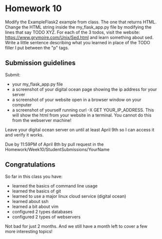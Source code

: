 # Homework 10

Modify the ExampleFlask2 example from class. The one that returns HTML. 
Change the HTML string inside the my_flask_app.py file by modifying the lines
that say TODO XYZ. For each of the 3 todos, visit the website:
https://www.grymoire.com/Unix/Sed.html
and learn something about sed. Write a little sentence describing what you
learned in place of the TODO filler I put between the "p" tags.

## Submission guidelines

Submit:
* your my_flask_app.py file
* a screenshot of your digital ocean page showing the ip address for your server
* a screenshot of your website open in a browser window on your computer
* a screenshot of yourself running curl -X GET YOUR_IP_ADDRESS. This will show
	the html from your website in a terminal. You cannot do this from the
	webserver machine!

Leave your digital ocean server on until at least April 9th so I can access it and verify
it works.

Due by 11:59PM of April 8th by pull request in the Homework/Week10/StudentSubmissions/YourName

## Congratulations
So far in this class you have:
* learned the basics of command line usage
* learned the basics of git
* learned to use a major linux cloud service (digital ocean)
* learned about ssh
* learned a bit about vim
* configured 2 types databases
* configured 2 types of webservers

Not bad for just 2 months. And we still have a month left to cover a few more
interesting topics!
